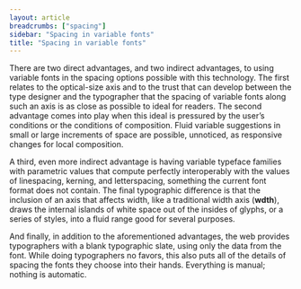 ```yaml
---
layout: article
breadcrumbs: ["spacing"]
sidebar: "Spacing in variable fonts"
title: "Spacing in variable fonts"
---
```

There are two direct advantages, and two indirect advantages, to using variable fonts in the spacing options possible with this technology. The first relates to the optical-size axis and to the trust that can develop between the type designer and the typographer that the spacing of variable fonts along such an axis is as close as possible to ideal for readers. The second advantage comes into play when this ideal is pressured by the user’s conditions or the conditions of composition. Fluid variable suggestions in small or large increments of space are possible, unnoticed, as responsive changes for local composition.

A third, even more indirect advantage is having variable typeface families with parametric values that compute perfectly interoperably with the values of linespacing, kerning, and letterspacing, something the current font format does not contain. The final typographic difference is that the inclusion of an axis that affects width, like a traditional width axis (<strong>wdth</strong>), draws the internal islands of white space out of the insides of glyphs, or a series of styles, into a fluid range good for several purposes.

And finally, in addition to the aforementioned advantages, the web provides typographers with a blank typographic slate, using only the data from the font. While doing typographers no favors, this also puts all of the details of spacing the fonts they choose into their hands. Everything is manual; nothing is automatic.
